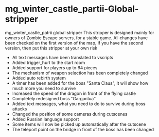 # mg_winter_castle_partii-Global-stripper
mg_winter_castle_patrii global stripper
This stripper is designed mainly for owners of Zombie Escape servers, for a stable game. All changes have been checked on the first version of the map, if you have the second version, then put this stripper at your own risk
- All text messages have been translated to vscripts
- Added trigger_hurt to the start room
- Added support for players up to 64 pieces
- The mechanism of weapon selection has been completely changed
- Added auto rebirth system
- A timer has been added for the boss "Santa Claus", it will show how much more you need to survive
- Increased the speed of the dragon in front of the flying castle
- Completely redesigned boss "Gargantua"
- Added text messages, what you need to do to survive during boss attacks
- Changed the position of some cameras during cutscenes
- Added Russian language support
- Some items will now be picked up automatically after the cutscene
- The teleport point on the bridge in front of the boss has been changed
